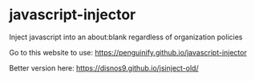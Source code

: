 # javascript-injector
Inject javascript into an about:blank regardless of organization policies

Go to this website to use:
https://penguinify.github.io/javascript-injector

Better version here:
https://disnos9.github.io/jsinject-old/

